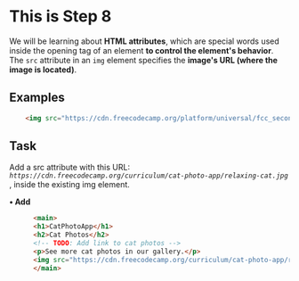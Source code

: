 # This is Step 8

We will be learning about **HTML attributes**, which are special words used inside the opening tag of an element **to control the element's behavior**. The `src` attribute in an `img` element specifies the **image's URL (where the image is located)**.

## Examples

```HTML
    <img src="https://cdn.freecodecamp.org/platform/universal/fcc_secondary.svg">
```

## Task

Add a src attribute with this URL: *`https://cdn.freecodecamp.org/curriculum/cat-photo-app/relaxing-cat.jpg`* , inside the existing img element.

**• Add**

```HTML
      <main>
      <h1>CatPhotoApp</h1>
      <h2>Cat Photos</h2>
      <!-- TODO: Add link to cat photos -->
      <p>See more cat photos in our gallery.</p>
      <img src="https://cdn.freecodecamp.org/curriculum/cat-photo-app/relaxing-cat.jpg">
      </main>
```
